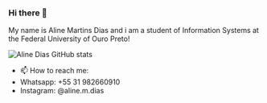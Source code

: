 ### Hi there 👋
My name is Aline Martins Dias and i am a student of Information Systems at the Federal University of Ouro Preto!

![Aline Dias GitHub stats](https://github-readme-stats.vercel.app/api?username=aline-m-dias&show_icons=true&theme=radical)

- 📫 How to reach me: 
- Whatsapp: +55 31 982660910
- Instagram: @aline.m.dias
<!--
**aline-m-dias/aline-m-dias** is a ✨ _special_ ✨ repository because its `README.md` (this file) appears on your GitHub profile.


Here are some ideas to get you started:

- 🔭 I’m currently working on ...
- 🌱 I’m currently learning ...
- 👯 I’m looking to collaborate on ...
- 🤔 I’m looking for help with ...
- 💬 Ask me about ...
- 📫 How to reach me: ...
- 😄 Pronouns: ...
- ⚡ Fun fact: ...
-->
